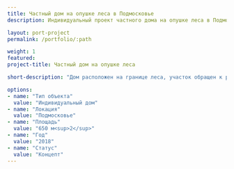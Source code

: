 ```yaml
---
title: Частный дом на опушке леса в Подмосковье
description: Индивидуальный проект частного дома на опушке леса в Подмосковье от архитектурного бюро А510. Индивидуальное проектирование на заказ.

layout: port-project
permalink: /portfolio/:path

weight: 1
featured:
project-title: Частный дом на опушке леса

short-description: "Дом расположен на границе леса, участок обращен к реке с южной стороны, что стало отправной точкой в зонировании помещений дома: гостевые спальни, библиотека и входная группа развернуты к лесу, а открытое совмещенное пространство гостиной-столовой - на южную сторону, к реке. В лесу разместили небольшой ландшафтный парк с бетонными кубиками-дорожками, которые связывают въездную зону с входной группой, а также служат игровой зоной и площадкой для фитнеса. Огромные окна гостиной-столовой сдвигаются, открывая помещения в сторону реки, соединяя внутренние помещения с внешней террасой с бассейном."

options:
- name: "Тип объекта"
  value: "Индивидуальный дом"
- name: "Локация"
  value: "Подмосковье"
- name: "Площадь"
  value: "650 м<sup>2</sup>"
- name: "Год"
  value: "2018"
- name: "Статус"
  value: "Концепт"
---
```

